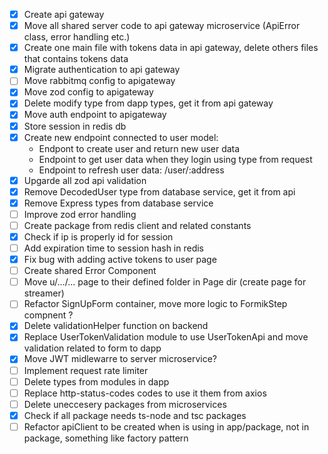 - [x] Create api gateway
- [x] Move all shared server code to api gateway microservice (ApiError class, error handling etc.)
- [x] Create one main file with tokens data in api gateway, delete others files that contains tokens data
- [x] Migrate authentication to api gateway
- [ ] Move rabbitmq config to apigateway
- [x] Move zod config to apigateway
- [x] Delete modify type from dapp types, get it from api gateway
- [x] Move auth endpoint to apigateway
- [x] Store session in redis db
- [x] Create new endpoint connected to user model:
  - Endpont to create user and return new user data
  - Endpoint to get user data when they login using type from request
  - Endpoint to refresh user data: /user/:address
- [x] Upgarde all zod api validation
- [x] Remove DecodedUser type from database service, get it from api
- [x] Remove Express types from database service
- [ ] Improve zod error handling
- [ ] Create package from redis client and related constants
- [x] Check if ip is properly id for session
- [ ] Add expiration time to session hash in redis
- [x] Fix bug with adding active tokens to user page
- [ ] Create shared Error Component
- [ ] Move u/.../... page to their defined folder in Page dir (create page for streamer)
- [ ] Refactor SignUpForm container, move more logic to FormikStep compnent ?
- [x] Delete validationHelper function on backend
- [x] Replace UserTokenValidation module to use UserTokenApi and move validation related to form to dapp
- [x] Move JWT midlewarre to server microservice?
- [ ] Implement request rate limiter
- [ ] Delete types from modules in dapp
- [ ] Replace http-status-codes codes to use it them from axios
- [ ] Delete uneccesery packages from microservices
- [x] Check if all package needs ts-node and tsc packages
- [ ] Refactor apiClient to be created when is using in app/package, not in package, something like factory pattern
